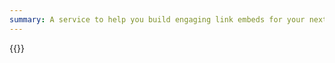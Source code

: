 ```yaml
---
summary: A service to help you build engaging link embeds for your next app by unfurling link metadata.
---
```


{{<preview text="Try it now">}}
